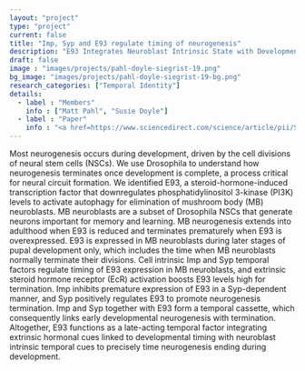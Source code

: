 ```yaml
---
layout: "project"
type: "project"
current: false
title: "Imp, Syp and E93 regulate timing of neurogenesis"
description: "E93 Integrates Neuroblast Intrinsic State with Developmental Time to Terminate MB Neurogenesis via Autophagy"
draft: false
image : "images/projects/pahl-doyle-siegrist-19.png"
bg_image: "images/projects/pahl-doyle-siegrist-19-bg.png"
research_categories: ["Temporal Identity"]
details:
  - label : "Members"
    info : ["Matt Pahl", "Susie Doyle"]
  - label : "Paper"
    info : "<a href=https://www.sciencedirect.com/science/article/pii/S0960982219300685?via%3Dihub>Current Biology, Volume 29, Issue 5, 4 March 2019, Pages 750-762.e3</a>"
---
```


Most neurogenesis occurs during development, driven by the cell divisions of neural stem cells (NSCs). We use Drosophila to understand how neurogenesis terminates once development is complete, a process critical for neural circuit formation. We identified E93, a steroid-hormone-induced transcription factor that downregulates phosphatidylinositol 3-kinase (PI3K) levels to activate autophagy for elimination of mushroom body (MB) neuroblasts. MB neuroblasts are a subset of Drosophila NSCs that generate neurons important for memory and learning. MB neurogenesis extends into adulthood when E93 is reduced and terminates prematurely when E93 is overexpressed. E93 is expressed in MB neuroblasts during later stages of pupal development only, which includes the time when MB neuroblasts normally terminate their divisions. Cell intrinsic Imp and Syp temporal factors regulate timing of E93 expression in MB neuroblasts, and extrinsic steroid hormone receptor (EcR) activation boosts E93 levels high for termination. Imp inhibits premature expression of E93 in a Syp-dependent manner, and Syp positively regulates E93 to promote neurogenesis termination. Imp and Syp together with E93 form a temporal cassette, which consequently links early developmental neurogenesis with termination. Altogether, E93 functions as a late-acting temporal factor integrating extrinsic hormonal cues linked to developmental timing with neuroblast intrinsic temporal cues to precisely time neurogenesis ending during development.

